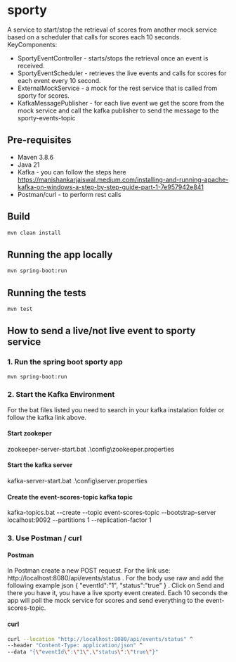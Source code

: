 # sporty

A service to start/stop the retrieval of scores from another mock service based
on a scheduler that calls for scores each 10 seconds.
KeyComponents:
* SportyEventController - starts/stops the retrieval once an event is received.
* SportyEventScheduler - retrieves the live events and calls for scores for each event every 10 second.
* ExternalMockService - a mock for the rest service that is called from sporty for scores.
* KafkaMessagePublisher - for each live event we get the score from the mock service and call the kafka publisher to send the message to the sporty-events-topic

## Pre-requisites
* Maven 3.8.6
* Java 21
* Kafka - you can follow the steps here https://manishankarjaiswal.medium.com/installing-and-running-apache-kafka-on-windows-a-step-by-step-guide-part-1-7e957942e841
* Postman/curl - to perform rest calls

## Build
```bash
mvn clean install
```

## Running the app locally
```bash
mvn spring-boot:run
```

## Running the tests
```bash
mvn test
```

## How to send a live/not live event to sporty service

### 1. Run the spring boot sporty app
```bash
mvn spring-boot:run
```

### 2. Start the Kafka Environment

For the bat files listed you need to search in your kafka instalation folder or follow 
the kafka link above.

#### Start zookeper

zookeeper-server-start.bat .\config\zookeeper.properties

#### Start the kafka server

kafka-server-start.bat .\config\server.properties

#### Create the event-scores-topic kafka topic

kafka-topics.bat --create --topic event-scores-topic --bootstrap-server localhost:9092 --partitions 1 --replication-factor 1

### 3. Use Postman / curl

#### Postman
In Postman create a new POST request.
For the link use: http://localhost:8080/api/events/status .
For the body use raw and add the following example json 
{
"eventId":"1",
"status":"true"
} .
Click on Send and there you have it, you have a live sporty event created.
Each 10 seconds the app will poll the mock service for scores and send everything
to the event-scores-topic.

#### curl

```bash
curl --location "http://localhost:8080/api/events/status" ^
--header "Content-Type: application/json" ^
--data "{\"eventId\":\"1\",\"status\":\"true\"}"

```
